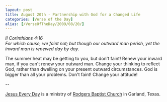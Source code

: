 ```yaml
---
layout: post
title: August 20th - Partnership with God for a Changed Life
categories: [Verse of the Day]
alias: [/VerseOfTheDay/2009/08/20/]
---
```


_II Corinthians 4:16  
For which cause, we faint not; but though our outward man perish,
yet the inward man is renewed day by day._

The summer heat may be getting to you, but don't faint! Renew your
inward man, if you can't renew your outward man. Change your thinking
to reflect God, rather than dwelling on your present outward
circumstances. God is bigger than all your problems. Don't faint!
Change your attitude!

 --

<a href=http://jesuseveryday.net>Jesus Every Day</a> is a ministry of <a href=http://rodgersbaptist.net>Rodgers Baptist Church</a> in Garland, Texas.
